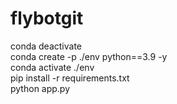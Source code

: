 # flybotgit
conda deactivate  
conda create -p ./env python==3.9 -y  
conda activate ./env  
pip install -r requirements.txt  
python app.py
